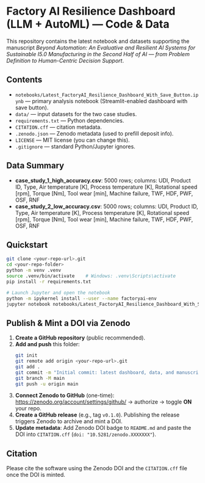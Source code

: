 # Factory AI Resilience Dashboard (LLM + AutoML) — Code & Data

This repository contains the latest notebook and datasets supporting the manuscript *Beyond Automation: An Evaluative and Resilient AI Systems for Sustainable I5.0 Manufacturing in the Second Half of AI — from Problem Definition to Human-Centric Decision Support*.

## Contents
- `notebooks/Latest_FactoryAI_Resilience_Dashboard_With_Save_Button.ipynb` — primary analysis notebook (Streamlit-enabled dashboard with save button).
- `data/` — input datasets for the two case studies.
- `requirements.txt` — Python dependencies.
- `CITATION.cff` — citation metadata.
- `.zenodo.json` — Zenodo metadata (used to prefill deposit info).
- `LICENSE` — MIT license (you can change this).
- `.gitignore` — standard Python/Jupyter ignores.

## Data Summary
- **case_study_1_high_accuracy.csv**: 5000 rows; columns: UDI, Product ID, Type, Air temperature [K], Process temperature [K], Rotational speed [rpm], Torque [Nm], Tool wear [min], Machine failure, TWF, HDF, PWF, OSF, RNF
- **case_study_2_low_accuracy.csv**: 5000 rows; columns: UDI, Product ID, Type, Air temperature [K], Process temperature [K], Rotational speed [rpm], Torque [Nm], Tool wear [min], Machine failure, TWF, HDF, PWF, OSF, RNF

## Quickstart

```bash
git clone <your-repo-url>.git
cd <your-repo-folder>
python -m venv .venv
source .venv/bin/activate    # Windows: .venv\Scripts\activate
pip install -r requirements.txt

# Launch Jupyter and open the notebook
python -m ipykernel install --user --name factoryai-env
jupyter notebook notebooks/Latest_FactoryAI_Resilience_Dashboard_With_Save_Button.ipynb
```

## Publish & Mint a DOI via Zenodo

1. **Create a GitHub repository** (public recommended).
2. **Add and push** this folder:
   ```bash
   git init
   git remote add origin <your-repo-url>.git
   git add .
   git commit -m "Initial commit: latest dashboard, data, and manuscript context"
   git branch -M main
   git push -u origin main
   ```
3. **Connect Zenodo to GitHub** (one-time): https://zenodo.org/account/settings/github/ → authorize → toggle **ON** your repo.
4. **Create a GitHub release** (e.g., tag `v0.1.0`). Publishing the release triggers Zenodo to archive and mint a DOI.
5. **Update metadata**: Add Zenodo DOI badge to `README.md` and paste the DOI into `CITATION.cff` (`doi: "10.5281/zenodo.XXXXXXX"`).

## Citation
Please cite the software using the Zenodo DOI and the `CITATION.cff` file once the DOI is minted.
